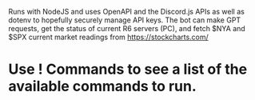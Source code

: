 Runs with NodeJS and uses OpenAPI and the Discord.js APIs as well as dotenv to hopefully securely manage API keys. 
The bot can make GPT requests, get the status of current R6 servers (PC), and fetch $NYA and $SPX current market readings from https://stockcharts.com/
# Use ! Commands to see a list of the available commands to run. 
